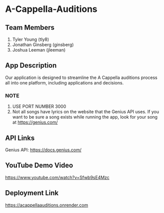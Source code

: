 # A-Cappella-Auditions
## Team Members
1. Tyler Young (tly8)
2. Jonathan Ginsberg (ginsberg)
3. Joshua Leeman (jleeman)

## App Description
Our application is designed to streamline the A Cappella auditions process all into one platform, including applications and decisions.

### NOTE
1. USE PORT NUMBER 3000
2. Not all songs have lyrics on the website that the Genius API uses. If you want to be sure a song exists while running the app, look for your song at https://genius.com/



## API Links
Genius API: https://docs.genius.com/

## YouTube Demo Video
https://www.youtube.com/watch?v=Sfwb9sE4Mzc

## Deployment Link
https://acappellaauditions.onrender.com
